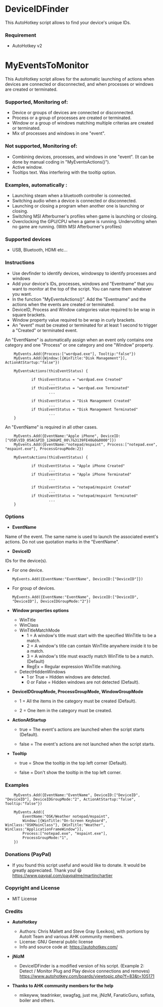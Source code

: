 # DeviceIDFinder
This AutoHotkey script allows to find your device's unique IDs.

### Requirement
* AutoHotkey v2

# MyEventsToMonitor
This AutoHotkey script allows for the automatic launching of actions when devices are connected or disconnected, and when processes or windows are created or terminated.

### Supported, Monitoring of:
* Device or groups of devices are connected or disconnected.
* Process or a group of processes are created or terminated.
* Window or a group of windows matching multiple criterias are created or terminated.
* Mix of processes and windows in one "event".

### Not supported, Monitoring of:
* Combining devices, processes, and windows in one "event". (It can be done by manual coding in "MyEventsActions()").
* Active window.
* Tooltips text. Was interfering with the tooltip option.

### Examples, automatically :
* Launching steam when a bluetooth controller is connected.
* Switching audio when a device is connected or disconnected.
* Launching or closing a program when another one is launching or closing.
* Switching MSI Afterburner's profiles when game is launching or closing.
* Overclocking the GPU/CPU when a game is running. Undervolting when no game are running. (With MSI Afterburner's profiles)

### Supported devices
* USB, Bluetooth, HDMI etc...

### Instructions

* Use devfinder to identify devices, windowspy to identify processes and windows
* Add your device's IDs, processes, windows and "Eventname" that you want to monitor at the top of the script. You can name them whatever you want.
* In the function "MyEventsActions()". Add the "Eventname" and the actions when the events are created or terminated.
* DeviceID, Process and Window categories value required to be wrap in square brackets.
* Window property value required to be wrap in curly brackets.
* An "event" must be created or terminated for at least 1 second to trigger a "Created" or terminated event.

An "EventName" is automatically assign when an event only contains one category and one "Process" or one category and one "Window" property.

        MyEvents.Add({Process:["wordpad.exe"], Tooltip:"false"})
        MyEvents.Add({Window:[{WinTitle:"Disk Management"}], ActionAtStartup:"false"})  
        
        MyEventsActions(thisEventStatus) {
        
                if thisEventStatus = "wordpad.exe Created"
                        ...
                if thisEventStatus = "wordpad.exe Terminated"
                        ...
                
                if thisEventStatus = "Disk Management Created"
                        ...
                if thisEventStatus = "Disk Management Terminated"
                        ...
        }

An "EventName" is required in all other cases.

        MyEvents.Add({EventName:"Apple iPhone", DeviceID:["USB\VID_05AC&PID_12A8&MI_00\7&3139FE40&0&0000"]})
        MyEvents.Add({EventName:"notepad/mspaint", Process:["notepad.exe", "mspaint.exe"], ProcessGroupMode:2})
        
        MyEventsActions(thisEventStatus) {
        
                if thisEventStatus = "Apple iPhone Created"
                        ...
                if thisEventStatus = "Apple iPhone Terminated"
                        ...
                
                if thisEventStatus = "notepad/mspaint Created"
                        ...
                if thisEventStatus = "notepad/mspaint Terminated"
                        ...
        }

### Options

* **EventName**

Name of the event. The same name is used to launch the associated event's actions. Do not use quotation marks in the "EventName".

* **DeviceID**

IDs for the device(s).

  - For one device.

        MyEvents.Add({EventName:"EventName", DeviceID:["DeviceID"]})
        
  - For group of devices.

        MyEvents.Add({EventName:"EventName", DeviceID:["DeviceID", "DeviceID"], DeviceIDGroupMode:"2"})
        
* **Window properties options**
  - WinTitle
  - WinClass
  - WinTitleMatchMode
    - 1 = A window's title must start with the specified WinTitle to be a match.
    - 2 = A window's title can contain WinTitle anywhere inside it to be a match.
    - 3 = A window's title must exactly match WinTitle to be a match. (Default)
    - RegEx = Regular expression WinTitle matching.
  - DetectHiddenWindows
    - 1 or True = Hidden windows are detected.
    - 0 or False = Hidden windows are not detected (Default).

* **DeviceIDGroupMode, ProcessGroupMode, WindowGroupMode**

  - 1 = All the items in the category must be created (Default).

  - 2 = One item in the category must be created.

* **ActionAtStartup**

  - true = The event's actions are launched when the script starts (Default). 

  - false = The event's actions are not launched when the script starts.

* **Tooltip**

  - true = Show the tooltip in the top left corner (Default).

  - false = Don't show the tooltip in the top left corner.

### Examples
    
        MyEvents.Add({EventName:"EventName", DeviceID:["DeviceID", "DeviceID"], DeviceIDGroupMode:"2", ActionAtStartup:"false", Tooltip:"false"})
    
        MyEvents.Add({
            EventName:"OSK/Weather notepad/mspaint",
            Window:[{WinTitle:"On-Screen Keyboard", WinClass:"OSKMainClass"}, {WinTitle:"Weather", WinClass:"ApplicationFrameWindow"}],
            Process:["notepad.exe", "mspaint.exe"],
            ProcessGroupMode:"1",
        })

### Donations (PayPal)
  - If you found this script useful and would like to donate. It would be greatly appreciated. Thank you! :smiley:
    https://www.paypal.com/paypalme/martinchartier
  
### Copyright and License
  - MIT License

### Credits
* **AutoHotkey**
  - Authors: Chris Mallett and Steve Gray (Lexikos), with portions by AutoIt Team and various AHK community members.
  - License: GNU General public license
  - Info and source code at: https://autohotkey.com/
* **jNizM**
  - DeviceIDFinder is a modified version of his script. (Example 2: Detect / Monitor Plug and Play device connections and removes)
    https://www.autohotkey.com/boards/viewtopic.php?f=83&t=105171

* **Thanks to AHK community members for the help**
  - mikeyww, teadrinker, swagfag, just me, jNizM, FanaticGuru, sofista, boiler and others.

